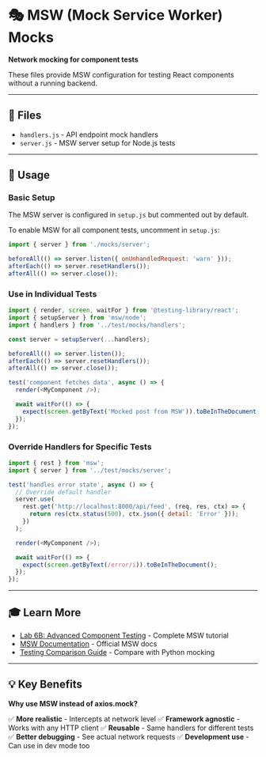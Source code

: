 # 🎭 MSW (Mock Service Worker) Mocks

**Network mocking for component tests**

These files provide MSW configuration for testing React components without a running backend.

---

## 📁 Files

- `handlers.js` - API endpoint mock handlers
- `server.js` - MSW server setup for Node.js tests

---

## 🚀 Usage

### Basic Setup

The MSW server is configured in `setup.js` but commented out by default.

To enable MSW for all component tests, uncomment in `setup.js`:

```javascript
import { server } from './mocks/server';

beforeAll(() => server.listen({ onUnhandledRequest: 'warn' }));
afterEach(() => server.resetHandlers());
afterAll(() => server.close());
```

### Use in Individual Tests

```javascript
import { render, screen, waitFor } from '@testing-library/react';
import { setupServer } from 'msw/node';
import { handlers } from '../test/mocks/handlers';

const server = setupServer(...handlers);

beforeAll(() => server.listen());
afterEach(() => server.resetHandlers());
afterAll(() => server.close());

test('component fetches data', async () => {
  render(<MyComponent />);

  await waitFor(() => {
    expect(screen.getByText('Mocked post from MSW')).toBeInTheDocument();
  });
});
```

### Override Handlers for Specific Tests

```javascript
import { rest } from 'msw';
import { server } from '../test/mocks/server';

test('handles error state', async () => {
  // Override default handler
  server.use(
    rest.get('http://localhost:8000/api/feed', (req, res, ctx) => {
      return res(ctx.status(500), ctx.json({ detail: 'Error' }));
    })
  );

  render(<MyComponent />);

  await waitFor(() => {
    expect(screen.getByText(/error/i)).toBeInTheDocument();
  });
});
```

---

## 🎓 Learn More

- [Lab 6B: Advanced Component Testing](../../../learn/stage_4_performance_security/exercises/LAB_06B_Advanced_Component_Testing.md) - Complete MSW tutorial
- [MSW Documentation](https://mswjs.io/docs/) - Official MSW docs
- [Testing Comparison Guide](../../../docs/guides/TESTING_COMPARISON_PYTHON_JS.md) - Compare with Python mocking

---

## 💡 Key Benefits

**Why use MSW instead of axios.mock?**

✅ **More realistic** - Intercepts at network level
✅ **Framework agnostic** - Works with any HTTP client
✅ **Reusable** - Same handlers for different tests
✅ **Better debugging** - See actual network requests
✅ **Development use** - Can use in dev mode too
